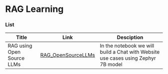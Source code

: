 # RAG Learning 

### List 

| Title | Link | Desciption |
|-------|------|------------|
|RAG using Open Source LLMs| [RAG_OpenSourceLLMs](./OpenSourceLLMs.ipynb) | In the notebook we will build a Chat with Website use cases using Zephyr 7B model |
